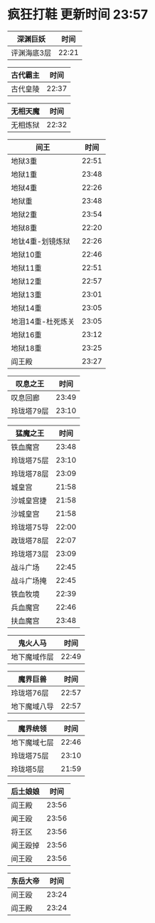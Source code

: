 # 疯狂打鞋 更新时间 23:57

| 深渊巨妖   | 时间    |
|--------|-------|
| 评渊海底3层 | 22:21 |

| 古代霸主   | 时间    |
|--------|-------|
| 古代皇陵 | 22:37 |

| 无相天魔   | 时间    |
|--------|-------|
| 无相炼狱 | 22:32 |

| 间王   | 时间    |
|--------|-------|
| 地狱3重 | 22:51 |
| 地狱1重 | 23:48 |
| 地狱4重 | 22:26 |
| 地狱重 | 23:48 |
| 地狱2重 | 23:54 |
| 地狱8重 | 22:20 |
| 地钛4重-划镜炼狱 | 22:26 |
| 地狱10重 | 22:46 |
| 地狱11重 | 22:51 |
| 地狱12重 | 22:57 |
| 地狱13重 | 23:01 |
| 地狱14重 | 23:05 |
| 地泪14重-杜死炼关 | 23:05 |
| 地狱16重 | 23:12 |
| 地狱18重 | 23:25 |
| 阎王殿 | 23:27 |

| 叹息之王   | 时间    |
|--------|-------|
| 叹息回廊 | 23:49 |
| 玲珑塔79层 | 23:10 |

| 猛魔之王   | 时间    |
|--------|-------|
| 铁血魔宫 | 23:48 |
| 玲珑塔75层 | 23:10 |
| 玲珑塔78层 | 23:09 |
| 城皇宫 | 21:58 |
| 沙城皇宫捷 | 21:58 |
| 沙城皇宫 | 21:58 |
| 玲珑塔75导 | 22:00 |
| 政珑塔78层 | 22:07 |
| 玲珑塔73层 | 23:09 |
| 战斗广场 | 22:45 |
| 战斗广场掩 | 22:45 |
| 铁血牧境 | 22:39 |
| 兵血魔宫 | 22:46 |
| 扶血魔宫 | 23:48 |

| 鬼火人马   | 时间    |
|--------|-------|
| 地下魔域作层 | 22:49 |

| 魔界巨兽   | 时间    |
|--------|-------|
| 玲珑塔76层 | 22:57 |
| 地下魔域八导 | 22:57 |

| 魔界统领   | 时间    |
|--------|-------|
| 地下魔域七层 | 22:46 |
| 玲珑塔75层 | 23:10 |
| 玲珑塔5层 | 21:59 |

| 后土娘娘   | 时间    |
|--------|-------|
| 阎王殿 | 23:56 |
| 闻王殴 | 23:56 |
| 将王区 | 23:56 |
| 闻王殴掉 | 23:56 |
| 间王殴 | 23:56 |

| 东岳大帝   | 时间    |
|--------|-------|
| 间王殴 | 23:24 |
| 阎王殿 | 23:24 |